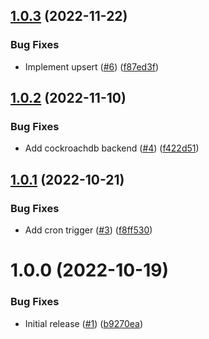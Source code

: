 ## [1.0.3](https://github.com/catalystsquad/go-scheduler/compare/v1.0.2...v1.0.3) (2022-11-22)


### Bug Fixes

* Implement upsert ([#6](https://github.com/catalystsquad/go-scheduler/issues/6)) ([f87ed3f](https://github.com/catalystsquad/go-scheduler/commit/f87ed3fd8d16080d6aa4fd2a3a51cd2eb273a435))

## [1.0.2](https://github.com/catalystsquad/go-scheduler/compare/v1.0.1...v1.0.2) (2022-11-10)


### Bug Fixes

* Add cockroachdb backend ([#4](https://github.com/catalystsquad/go-scheduler/issues/4)) ([f422d51](https://github.com/catalystsquad/go-scheduler/commit/f422d51868ba25a916fa4ec0956050b0bd11d16c))

## [1.0.1](https://github.com/catalystsquad/go-scheduler/compare/v1.0.0...v1.0.1) (2022-10-21)


### Bug Fixes

* Add cron trigger ([#3](https://github.com/catalystsquad/go-scheduler/issues/3)) ([f8ff530](https://github.com/catalystsquad/go-scheduler/commit/f8ff5309a48323b3e7d6aee977a4de74bcc5b277))

# 1.0.0 (2022-10-19)


### Bug Fixes

* Initial release ([#1](https://github.com/catalystsquad/go-scheduler/issues/1)) ([b9270ea](https://github.com/catalystsquad/go-scheduler/commit/b9270eae0276dd43a1e423aea51d4361a6f9057b))
